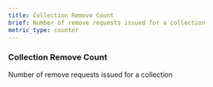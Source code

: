 ```yaml
---
title: Collection Remove Count
brief: Number of remove requests issued for a collection
metric_type: counter
---
```


### Collection Remove Count

Number of remove requests issued for a collection
